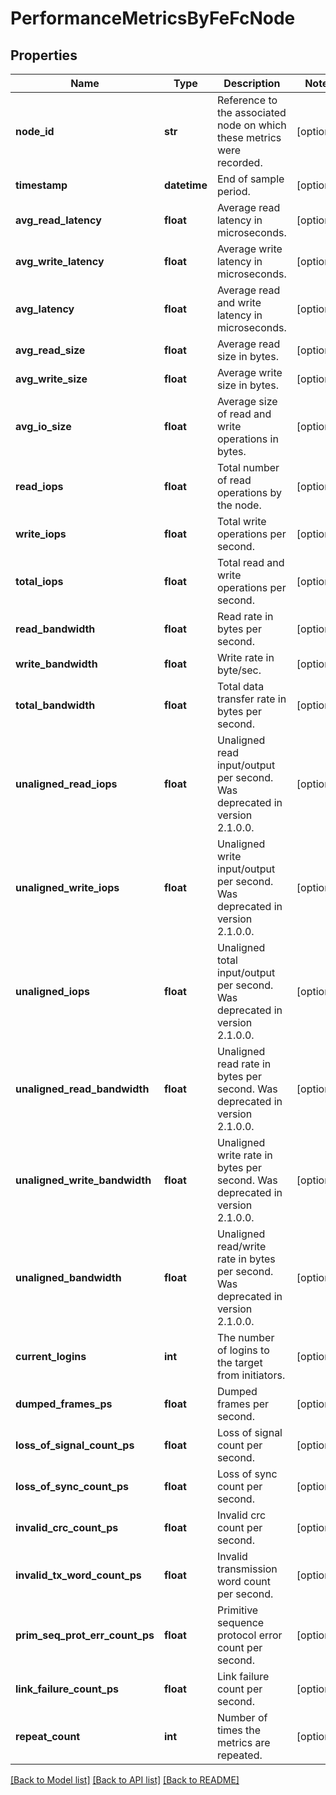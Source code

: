 # PerformanceMetricsByFeFcNode

## Properties
Name | Type | Description | Notes
------------ | ------------- | ------------- | -------------
**node_id** | **str** | Reference to the associated node on which these metrics were recorded. | [optional] 
**timestamp** | **datetime** | End of sample period. | [optional] 
**avg_read_latency** | **float** | Average read latency in microseconds. | [optional] 
**avg_write_latency** | **float** | Average write latency in microseconds. | [optional] 
**avg_latency** | **float** | Average read and write latency in microseconds. | [optional] 
**avg_read_size** | **float** | Average read size in bytes. | [optional] 
**avg_write_size** | **float** | Average write size in bytes. | [optional] 
**avg_io_size** | **float** | Average size of read and write operations in bytes. | [optional] 
**read_iops** | **float** | Total number of read operations by the node. | [optional] 
**write_iops** | **float** | Total write operations per second. | [optional] 
**total_iops** | **float** | Total read and write operations per second. | [optional] 
**read_bandwidth** | **float** | Read rate in bytes per second. | [optional] 
**write_bandwidth** | **float** | Write rate in byte/sec. | [optional] 
**total_bandwidth** | **float** | Total data transfer rate in bytes per second. | [optional] 
**unaligned_read_iops** | **float** | Unaligned read input/output per second. Was deprecated in version 2.1.0.0. | [optional] 
**unaligned_write_iops** | **float** | Unaligned write input/output per second. Was deprecated in version 2.1.0.0. | [optional] 
**unaligned_iops** | **float** | Unaligned total input/output per second. Was deprecated in version 2.1.0.0. | [optional] 
**unaligned_read_bandwidth** | **float** | Unaligned read rate in bytes per second. Was deprecated in version 2.1.0.0. | [optional] 
**unaligned_write_bandwidth** | **float** | Unaligned write rate in bytes per second. Was deprecated in version 2.1.0.0. | [optional] 
**unaligned_bandwidth** | **float** | Unaligned read/write rate in bytes per second. Was deprecated in version 2.1.0.0. | [optional] 
**current_logins** | **int** | The number of logins to the target from initiators. | [optional] 
**dumped_frames_ps** | **float** | Dumped frames per second. | [optional] 
**loss_of_signal_count_ps** | **float** | Loss of signal count per second. | [optional] 
**loss_of_sync_count_ps** | **float** | Loss of sync count per second. | [optional] 
**invalid_crc_count_ps** | **float** | Invalid crc count per second. | [optional] 
**invalid_tx_word_count_ps** | **float** | Invalid transmission word count per second. | [optional] 
**prim_seq_prot_err_count_ps** | **float** | Primitive sequence protocol error count per second. | [optional] 
**link_failure_count_ps** | **float** | Link failure count per second. | [optional] 
**repeat_count** | **int** | Number of times the metrics are repeated. | [optional] 

[[Back to Model list]](../README.md#documentation-for-models) [[Back to API list]](../README.md#documentation-for-api-endpoints) [[Back to README]](../README.md)


